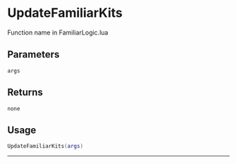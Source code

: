 # UpdateFamiliarKits
Function name in FamiliarLogic.lua
## Parameters
`args`
## Returns
`none`
## Usage
```lua
UpdateFamiliarKits(args)
```
---
